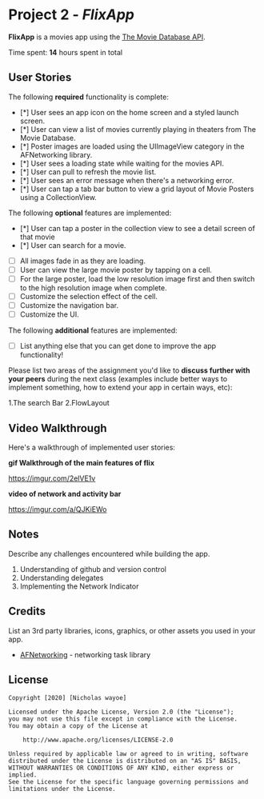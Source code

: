 # Project 2 - *FlixApp*

**FlixApp** is a movies app using the [The Movie Database API](http://docs.themoviedb.apiary.io/#).

Time spent: **14** hours spent in total

## User Stories

The following **required** functionality is complete:

- [*] User sees an app icon on the home screen and a styled launch screen.
- [*] User can view a list of movies currently playing in theaters from The Movie Database.
- [*] Poster images are loaded using the UIImageView category in the AFNetworking library.
- [*] User sees a loading state while waiting for the movies API.
- [*] User can pull to refresh the movie list.
- [*] User sees an error message when there's a networking error.
- [*] User can tap a tab bar button to view a grid layout of Movie Posters using a CollectionView.

The following **optional** features are implemented:

- [*] User can tap a poster in the collection view to see a detail screen of that movie
- [*] User can search for a movie.
- [ ] All images fade in as they are loading.
- [ ] User can view the large movie poster by tapping on a cell.
- [ ] For the large poster, load the low resolution image first and then switch to the high resolution image when complete.
- [ ] Customize the selection effect of the cell.
- [ ] Customize the navigation bar.
- [ ] Customize the UI.

The following **additional** features are implemented:

- [ ] List anything else that you can get done to improve the app functionality!

Please list two areas of the assignment you'd like to **discuss further with your peers** during the next class (examples include better ways to implement something, how to extend your app in certain ways, etc):

1.The search Bar
2.FlowLayout

## Video Walkthrough

Here's a walkthrough of implemented user stories:

**gif Walkthrough of the main features of flix**

https://imgur.com/2elVE1v

**video of network and activity bar**

https://imgur.com/a/QJKiEWo
## Notes

Describe any challenges encountered while building the app.
1. Understanding of github and version control
2. Understanding delegates
3. Implementing the Network Indicator
## Credits

List an 3rd party libraries, icons, graphics, or other assets you used in your app.

- [AFNetworking](https://github.com/AFNetworking/AFNetworking) - networking task library

## License

    Copyright [2020] [Nicholas wayoe]

    Licensed under the Apache License, Version 2.0 (the "License");
    you may not use this file except in compliance with the License.
    You may obtain a copy of the License at

        http://www.apache.org/licenses/LICENSE-2.0

    Unless required by applicable law or agreed to in writing, software
    distributed under the License is distributed on an "AS IS" BASIS,
    WITHOUT WARRANTIES OR CONDITIONS OF ANY KIND, either express or implied.
    See the License for the specific language governing permissions and
    limitations under the License.
